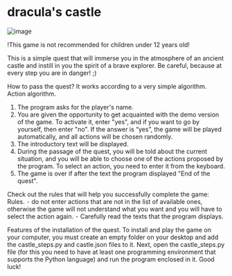 # dracula's castle
![image](https://user-images.githubusercontent.com/99908400/225577101-725cae91-6d79-4baf-96f2-9f7d67517a55.png)


!This game is not recommended for children under 12 years old!

This is a simple quest that will immerse you in the atmosphere of an ancient castle and instill in you the spirit of a brave explorer. Be careful, because at every step you are in danger! ;)


How to pass the quest? It works according to a very simple algorithm.
Action algorithm.

  1. The program asks for the player's name.
  2. You are given the opportunity to get acquainted with the demo version of the game. To activate it, enter "yes", and if you want to go by yourself, then enter "no". If the answer is “yes”, the game will be played automatically, and all actions will be chosen randomly.
  3. The introductory text will be displayed.
  4. During the passage of the quest, you will be told about the current situation, and you will be able to choose one of the actions proposed by the program. To select an action, you need to enter it from the keyboard.
  5. The game is over if after the text the program displayed "End of the quest".


Check out the rules that will help you successfully complete the game:
Rules.
  ⁃ do not enter actions that are not in the list of available ones, otherwise the game will not understand what you want and you will have to select the action again.
  ⁃ Carefully read the texts that the program displays.
  
Features of the installation of the quest.
To install and play the game on your computer, you must create an empty folder on your desktop and add the castle_steps.py and castle.json files to it. Next, open the castle_steps.py file (for this you need to have at least one programming environment that supports the Python language) and run the program enclosed in it.
Good luck!
